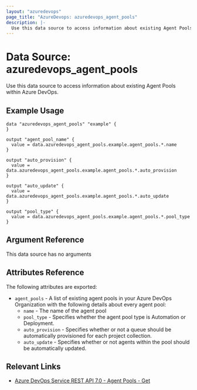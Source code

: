 ```yaml
---
layout: "azuredevops"
page_title: "AzureDevops: azuredevops_agent_pools"
description: |-
  Use this data source to access information about existing Agent Pools within Azure DevOps.
---
```


# Data Source: azuredevops_agent_pools

Use this data source to access information about existing Agent Pools within Azure DevOps.

## Example Usage

```hcl
data "azuredevops_agent_pools" "example" {
}

output "agent_pool_name" {
  value = data.azuredevops_agent_pools.example.agent_pools.*.name
}

output "auto_provision" {
  value = data.azuredevops_agent_pools.example.agent_pools.*.auto_provision
}

output "auto_update" {
  value = data.azuredevops_agent_pools.example.agent_pools.*.auto_update
}

output "pool_type" {
  value = data.azuredevops_agent_pools.example.agent_pools.*.pool_type
}
```

## Argument Reference

This data source has no arguments

## Attributes Reference

The following attributes are exported:

- `agent_pools` - A list of existing agent pools in your Azure DevOps Organization with the following details about every agent pool:
  - `name` - The name of the agent pool
  - `pool_type` - Specifies whether the agent pool type is Automation or Deployment.
  - `auto_provision` - Specifies whether or not a queue should be automatically provisioned for each project collection.
  - `auto_update` - Specifies whether or not agents within the pool should be automatically updated.

## Relevant Links

- [Azure DevOps Service REST API 7.0 - Agent Pools - Get](https://docs.microsoft.com/en-us/rest/api/azure/devops/distributedtask/pools/get?view=azure-devops-rest-7.0)
